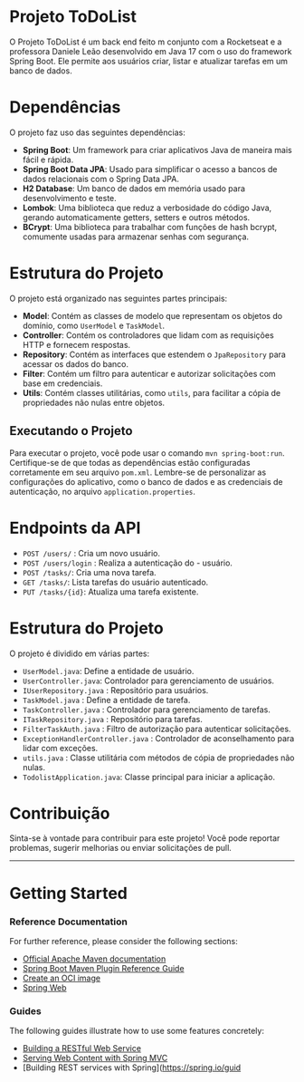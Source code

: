 # Projeto ToDoList

O Projeto ToDoList é um back end feito m conjunto com a Rocketseat e a professora Daniele Leão desenvolvido em Java 17 com o uso do framework Spring Boot. Ele permite aos usuários criar, listar e atualizar tarefas em um banco de dados.

# Dependências

O projeto faz uso das seguintes dependências:

- **Spring Boot**: Um framework para criar aplicativos Java de maneira mais fácil e rápida.
- **Spring Boot Data JPA**: Usado para simplificar o acesso a bancos de dados relacionais com o Spring Data JPA.
- **H2 Database**: Um banco de dados em memória usado para desenvolvimento e teste.
- **Lombok**: Uma biblioteca que reduz a verbosidade do código Java, gerando automaticamente getters, setters e outros métodos.
- **BCrypt**: Uma biblioteca para trabalhar com funções de hash bcrypt, comumente usadas para armazenar senhas com segurança.

# Estrutura do Projeto

O projeto está organizado nas seguintes partes principais:

- **Model**: Contém as classes de modelo que representam os objetos do domínio, como `UserModel` e `TaskModel`.
- **Controller**: Contém os controladores que lidam com as requisições HTTP e fornecem respostas.
- **Repository**: Contém as interfaces que estendem o `JpaRepository` para acessar os dados do banco.
- **Filter**: Contém um filtro para autenticar e autorizar solicitações com base em credenciais.
- **Utils**: Contém classes utilitárias, como `utils`, para facilitar a cópia de propriedades não nulas entre objetos.

## Executando o Projeto

Para executar o projeto, você pode usar o comando `mvn spring-boot:run`. Certifique-se de que todas as dependências estão configuradas corretamente em seu arquivo `pom.xml`. Lembre-se de personalizar as configurações do aplicativo, como o banco de dados e as credenciais de autenticação, no arquivo `application.properties`.

# Endpoints da API
- `POST /users/` : Cria um novo usuário.
- `POST /users/login` : Realiza a autenticação do - usuário.
- `POST /tasks/`: Cria uma nova tarefa.
- `GET /tasks/`: Lista tarefas do usuário autenticado.
- `PUT /tasks/{id}`: Atualiza uma tarefa existente.

# Estrutura do Projeto
O projeto é dividido em várias partes:

- `UserModel.java`: Define a entidade de usuário.
- `UserController.java`: Controlador para gerenciamento de usuários.
- `IUserRepository.java` : Repositório para usuários.
- `TaskModel.java` : Define a entidade de tarefa.
- `TaskController.java` : Controlador para gerenciamento de tarefas.
- `ITaskRepository.java` : Repositório para tarefas.
- `FilterTaskAuth.java` : Filtro de autorização para autenticar solicitações.
- `ExceptionHandlerController.java` : Controlador de aconselhamento para lidar com exceções.
- `utils.java` : Classe utilitária com métodos de cópia de propriedades não nulas.
- `TodolistApplication.java`: Classe principal para iniciar a aplicação.

# Contribuição

Sinta-se à vontade para contribuir para este projeto! Você pode reportar problemas, sugerir melhorias ou enviar solicitações de pull.

---
# Getting Started

### Reference Documentation
For further reference, please consider the following sections:

* [Official Apache Maven documentation](https://maven.apache.org/guides/index.html)
* [Spring Boot Maven Plugin Reference Guide](https://docs.spring.io/spring-boot/docs/3.0.11/maven-plugin/reference/html/)
* [Create an OCI image](https://docs.spring.io/spring-boot/docs/3.0.11/maven-plugin/reference/html/#build-image)
* [Spring Web](https://docs.spring.io/spring-boot/docs/3.0.11/reference/htmlsingle/index.html#web)

### Guides
The following guides illustrate how to use some features concretely:

* [Building a RESTful Web Service](https://spring.io/guides/gs/rest-service/)
* [Serving Web Content with Spring MVC](https://spring.io/guides/gs/serving-web-content/)
* [Building REST services with Spring](https://spring.io/guid
